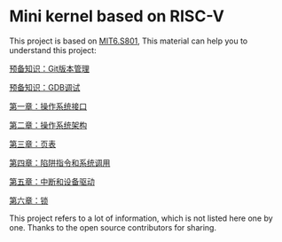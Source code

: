 # Mini kernel based on RISC-V

This project is based on [MIT6.S801](https://pdos.csail.mit.edu/6.S081/2020/index.html), This material can help you to understand this project:

[预备知识：Git版本管理](./docs/intro_use_of_git.md)

[预备知识：GDB调试](./docs/intro_use_of_gdb.md)

[第一章：操作系统接口](./docs/1_operatring_system_interfaces.md)

[第二章：操作系统架构](./docs/2_operating_system_organization.md)

[第三章：页表](./docs/3_page_table.md)

[第四章：陷阱指令和系统调用](./docs/4_traps_and_system_calls.md)

[第五章：中断和设备驱动](./docs/5_interrupts_and_device_drivers.md)

[第六章：锁](./docs/6_locking.md)

This project refers to a lot of information, which is not listed here one by one. Thanks to the open source contributors for sharing.